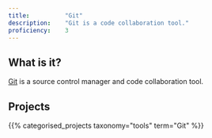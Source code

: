 ```yaml
---
title: 			"Git"
description: 	"Git is a code collaboration tool."
proficiency:	3
---
```


## What is it?
[Git](https://git-scm.com/) is a source control manager and code collaboration tool.

## Projects
{{% categorised_projects taxonomy="tools" term="Git" %}}